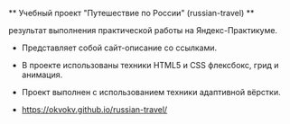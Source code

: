 ** Учебный проект "Путешествие по России" (russian-travel) **

   результат выполнения практической работы на Яндекс-Практикуме.

* Представляет собой сайт-описание со ссылками.

* В проекте использованы техники HTML5 и CSS флексбокс, грид и анимация. 

* Проект выполнен с использованием техники адаптивной вёрстки.

* https://okvokv.github.io/russian-travel/
